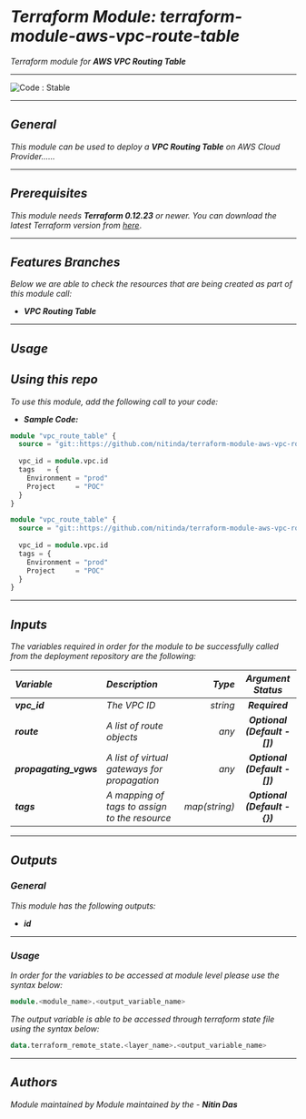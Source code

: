 # _Terraform Module: terraform-module-aws-vpc-route-table_
_Terraform module for_ **_AWS VPC Routing Table_**


<!--BEGIN STABILITY BANNER-->
---

![_Code : Stable_](https://img.shields.io/badge/Code-Stable-brightgreen?style=for-the-badge&logo=github)

>

---
<!--END STABILITY BANNER-->

## _General_

_This module can be used to deploy a_ **_VPC Routing Table_** _on AWS Cloud Provider......_


---

## _Prerequisites_

_This module needs **_Terraform 0.12.23_** or newer._
_You can download the latest Terraform version from_ [_here_](https://www.terraform.io/downloads.html).



---

## _Features Branches_

_Below we are able to check the resources that are being created as part of this module call:_

- **_VPC Routing Table_**


---

## _Usage_

## _Using this repo_

_To use this module, add the following call to your code:_

- **_Sample Code:_**

```tf
module "vpc_route_table" {
  source = "git::https://github.com/nitinda/terraform-module-aws-vpc-route-table.git?ref=master"
  
  vpc_id = module.vpc.id
  tags   = {
    Environment = "prod"
    Project     = "POC"
  }
}

```

```tf
module "vpc_route_table" {
  source = "git::https://github.com/nitinda/terraform-module-aws-vpc-route-table.git?ref=master"
  
  vpc_id = module.vpc.id  
  tags = {
    Environment = "prod"
    Project     = "POC"
  }
}

```


---

## _Inputs_

_The variables required in order for the module to be successfully called from the deployment repository are the following:_

|**_Variable_** | **_Description_** | **_Type_** | **_Argument Status_** |
|:----|:----|-----:|:---:|
| **_vpc\_id_** | _The VPC ID_ | _string_ | **_Required_** |
| **_route_** | _A list of route objects_ | _any_ | **_Optional <br/> (Default - [])_** |
| **_propagating\_vgws_** | _A list of virtual gateways for propagation_ | _any_ | **_Optional <br/> (Default - [])_** |
| **_tags_** | _A mapping of tags to assign to the resource_ | _map(string)_ | **_Optional <br/> (Default - {})_** |


---


## _Outputs_

### _General_

_This module has the following outputs:_

* **_id_**


---

### _Usage_

_In order for the variables to be accessed at module level please use the syntax below:_

```tf
module.<module_name>.<output_variable_name>
```


_The output variable is able to be accessed through terraform state file using the syntax below:_

```tf
data.terraform_remote_state.<layer_name>.<output_variable_name>
```

---



## _Authors_

_Module maintained by Module maintained by the -_ **_Nitin Das_**
